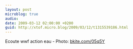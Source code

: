 ```yaml
---
layout: post
microblog: true
audio: 
date: 2009-03-12 02:00:00 +0200
guid: http://xtof.micro.blog/2009/03/12/t1315539186.html
---
```

Ecoute wwf action eau - Photo: [bkite.com/05q5Y](http://bkite.com/05q5Y)
